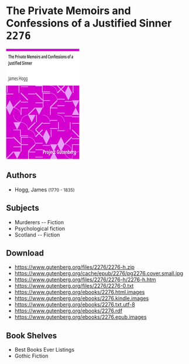 # The Private Memoirs and Confessions of a Justified Sinner <kbd>2276</kbd>

![](./cover.medium.jpg "")

## Authors


 - Hogg, James <small>(1770 - 1835)</small>

## Subjects


 - Murderers -- Fiction
 - Psychological fiction
 - Scotland -- Fiction

## Download


 - https://www.gutenberg.org/files/2276/2276-h.zip
 - https://www.gutenberg.org/cache/epub/2276/pg2276.cover.small.jpg
 - https://www.gutenberg.org/files/2276/2276-h/2276-h.htm
 - https://www.gutenberg.org/files/2276/2276-0.txt
 - https://www.gutenberg.org/ebooks/2276.html.images
 - https://www.gutenberg.org/ebooks/2276.kindle.images
 - https://www.gutenberg.org/ebooks/2276.txt.utf-8
 - https://www.gutenberg.org/ebooks/2276.rdf
 - https://www.gutenberg.org/ebooks/2276.epub.images

## Book Shelves


 - Best Books Ever Listings
 - Gothic Fiction
